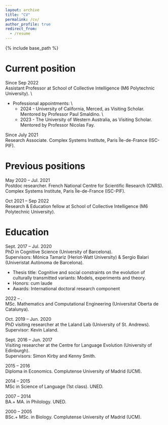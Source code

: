 ```yaml
---
layout: archive
title: "CV"
permalink: /cv/
author_profile: true
redirect_from:
  - /resume
---
```


{% include base_path %}

Current position
======

Since Sep 2022 \
Assistant Professor at School of Collective Intelligence (M6 Polytechnic University). \
   * Professional appointments: \
      * 2024 - University of California, Merced, as Visiting Scholar. Mentored by Professor Paul Smaldino. \
      * 2023 - The University of Western Australia, as Visiting Scholar. Mentored by Professor Nicolas Fay.

Since July 2021	\
Research Associate. Complex Systems Institute, Paris Île-de-France (ISC-PIF).

Previous positions
======

May 2020 – Jul. 2021	\
Postdoc researcher. French National Centre for Scientific Research (CNRS). Complex Systems Institute, Paris Île-de-France (ISC-PIF).

Oct 2021 – Sep 2022 \
Research & Education fellow at School of Collective Intelligence (M6 Polytechnic University).

Education
======

Sept. 2017 – Jul. 2020	\
PhD in Cognitive Science (University of Barcelona). \
Supervisors: Mónica Tamariz (Heriot-Watt University) & Sergio Balari (Univeristat Autònoma de Barcelona).  
* Thesis title: Cognitive and social constraints on the evolution of culturally transmitted variants: Models, experiments and theory.
* Honors: cum laude  
* Awards: International doctoral research component

2022 – .	\
MSc. Mathematics and Computational Engineering (Universitat Oberta
de Catalunya).

Oct. 2019 – Jun. 2020		\
PhD visiting researcher at the Laland Lab (University of St. Andrews). \
Supervisor: Kevin Laland.

Sept. 2016 – Jun. 2017	\
Visiting researcher at the Centre for Language Evolution (University of Edinburgh). \
Supervisors: Simon Kirby and Kenny Smith.

2015 – 2016		\
Diploma in Economics. Complutense University of Madrid (UCM).

2014 – 2015	\
MSc in Science of Language (1st class). UNED.

2007 – 2014	\
BA.+ MA. in Philology. UNED.

2000 – 2005		\
BSc.+ MSc. in Biology. Complutense University of Madrid (UCM).
